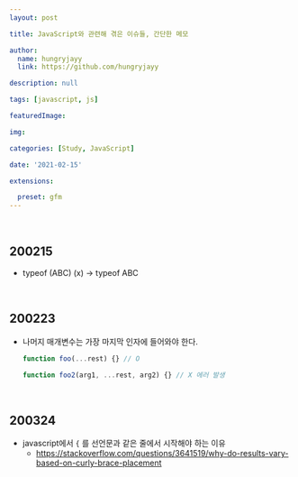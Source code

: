 ```yaml
---
layout: post

title: JavaScript와 관련해 겪은 이슈들, 간단한 메모

author: 
  name: hungryjayy
  link: https://github.com/hungryjayy

description: null

tags: [javascript, js]

featuredImage: 

img: 

categories: [Study, JavaScript]

date: '2021-02-15'

extensions:

  preset: gfm
---
```


<br>

## 200215

* typeof (ABC) (x) → typeof ABC

<br>

## 200223

* 나머지 매개변수는 가장 마지막 인자에 들어와야 한다.

  ``` javascript
  function foo(...rest) {} // O
  
  function foo2(arg1, ...rest, arg2) {} // X 에러 발생
  ```

<br>

## 200324

* javascript에서 `{` 를 선언문과 같은 줄에서 시작해야 하는 이유
  * https://stackoverflow.com/questions/3641519/why-do-results-vary-based-on-curly-brace-placement
